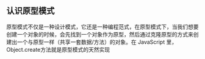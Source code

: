 ## 认识原型模式
原型模式不仅是一种设计模式，它还是一种编程范式，在原型模式下，当我们想要创建一个对象的时候，会先找到一个对象作为原型，然后通过克隆原型的方式来创建出一个与原型一样（共享一套数据/方法）的对象。在 JavaScript 里，Object.create方法就是原型模式的天然实现
